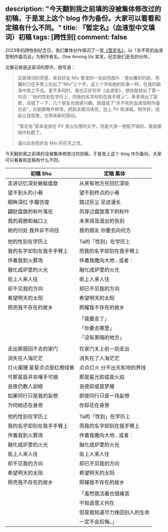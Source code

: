 description: "今天翻到我之前填的没被集体修改过的初稿，于是发上这个 blog 作为备份。大家可以看看和定稿有什么不同。"
title: 『暂定名』（血液型中文填词）初稿
tags: [跨性别]
comment: false
---

2023年的跨性别纪念日，我们集体创作填词了一首[《暂定名》](https://www.youtube.com/watch?v=CtM1r8fXZr0)，以「杀不死的血液型制作委员会」为制作者名，One Among Us 宣发，纪念我们逝去的伙伴。

北雁云依是这首词的原作，她写道：

>  这首填词的灵感，来自好友 Mio 曾发的一张自伤图片：擅长雕刻的她，用雕刻刀在手臂上刻出了“Mio”三个字。这三个字和她的形象一样，在我的脑海中挥之不去。差不多同时，我也正好在听《血液型》，很快就想出了第一句词：“他的性别在学历上，而我的名字却刻在我手臂上”。草草填出了副歌，试唱了一下，几个朋友也很感兴趣，就组成了“杀不死的血液型制作委员会”，对副歌略作修改，把其余歌词填完，加上 PV 和演唱，制作好。成品让我惊艳，也带来新的感动。
>
> “暂定名”原本是放在 PV 里占位用的文字，但是大家一想挺不错的，就直接用作标题了。
>
> 谨以此告慰好友 Mio 的在天之灵。 

今天翻到我之前填的没被集体修改过的初稿，于是发上这个 blog 作为备份。大家可以看看和定稿有什么不同。

|初稿 Shu|定稿 集体|
|---|---|
|走进记忆深处蜿蜒盘旋|从来有地方在回忆深处 |
|望不到头的小巷|望不到终点的小巷 |
|眼眸深红 步履彷徨 |踏过灰尘 足迹漫长 |
|翩跹盘旋的秋叶落在|风穿过盘旋落下的秋叶 |
|我的肩膀和袖口上|未来得及道出的告别 |
|她的归处 我并非不向往 |我的朋友 你要去向何方 |
|| |
|他的性别在学历上 |Ta的「性别」在学历上 |
|我的名字却刻在我手手臂上|而我的名字却刻在我手臂上 |
|伴着我到火葬场 |伴着我撒向大地…或者： |
|融化成炉里的火光 |融化成炉里的火光 |
|街上人来人往 |街上人来人往 |
|却不见我的方向 |却已不见我的方向 |
|希望明天的太阳 |希望明天的太阳 |
|照亮我不存在的故乡 |照耀我不存在的故乡 |
| | |
| |「我要走了」 |
| |「你要去哪里」 |
| |「没有黑暗的地方」 |
|| |
|走出那扇回不去的家门|在家门关上前一刻走出 |
|消失在人海茫茫|消失在了人海茫茫 |
|灯火阑珊 星星点点是红橙绿黄 |点点灯火 分不出天和地的界线 |
|可那星辰并非唾手可摘|那是星光抑或是火焰 |
|良夜仍教人驯顺|良夜抑或是梦魇 |
|如果同行只是我的妄想|即使同行只是一场妄想 |
|为何她还在身旁|你却还在身旁 |
| | |
|他的性别在学历上 |Ta的「性别」在学历上 |
|我的名字却刻在我手手臂上|而我的名字却刻在我手臂上 |
|伴着我到火葬场 |伴着我撒向大地…或者： |
|融化成炉里的火光 |融化成炉里的火光 |
|街上人来人往 |街上人来人往 |
|却不见我的方向 |却已不见我的方向 |
|希望明天的太阳 |希望明天的太阳 |
|照亮我不存在的故乡 |照耀我不存在的故乡 |
| | |
| |「虽然我活着也很痛苦 |
| | 不知道意义何在 |
| | 但是我知道尽力挽回别人的生命|
| | 一定不会后悔。」| 

